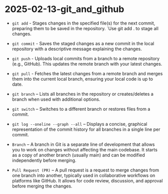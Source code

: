 # 2025-02-13-git_and_github

- `git add` - Stages changes in the specified file(s) for the next commit, preparing them to be saved in the repository. `Use git add . to stage all changes.

- `git commit` - Saves the staged changes as a new commit in the local repository with a descriptive message explaining the changes.

- `git push` - Uploads local commits from a branch to a remote repository (e.g., GitHub). This updates the remote branch with your latest changes.

- `git pull` - Fetches the latest changes from a remote branch and merges them into the current local branch, ensuring your local code is up to date.

- `git branch` – Lists all branches in the repository or creates/deletes a branch when used with additional options.

- `git switch` – Switches to a different branch or restores files from a commit.

- `git log --oneline --graph --all` – Displays a concise, graphical representation of the commit history for all branches in a single line per commit.

-  `Branch` – A branch in Git is a separate line of development that allows you to work on changes without affecting the main codebase. It starts as a copy of another branch (usually main) and can be modified independently before merging.

- `Pull Request (PR)` – A pull request is a request to merge changes from one branch into another, typically used in collaborative workflows on platforms like GitHub. It allows for code review, discussion, and approval before merging the changes.

